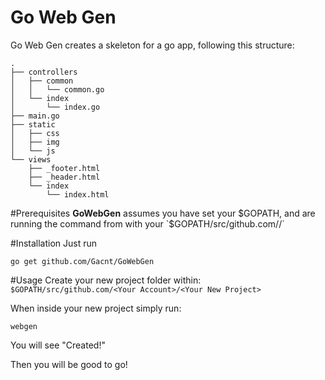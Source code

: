 # Go Web Gen
Go Web Gen creates a skeleton for a go app, following this structure:

```
.
├── controllers
│   ├── common
│   │   └── common.go
│   └── index
│       └── index.go
├── main.go
├── static
│   ├── css
│   ├── img
│   └── js
└── views
    ├── _footer.html
    ├── _header.html
    └── index
        └── index.html
```

#Prerequisites
**GoWebGen** assumes you have set your $GOPATH, and are running the command from with your `$GOPATH/src/github.com/<Your Account>/<Your New Project>`

#Installation
Just run
```
go get github.com/Gacnt/GoWebGen
```

#Usage
Create your new project folder within:
`$GOPATH/src/github.com/<Your Account>/<Your New Project>`

When inside your new project simply run:
```
webgen
```

You will see "Created!"

Then you will be good to go!


